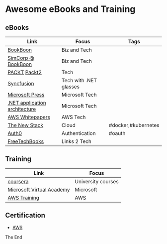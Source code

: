 # Awesome eBooks and Training

## eBooks

|Link|Focus|Tags|
|---|---|---|
|[BookBoon](https://bookboon.com/)|Biz and Tech||
|[SimCorp @ BookBoon](https://subsites.bookboon.com/simcorp-en/)|Biz and Tech||
|[PACKT](https://www.packtpub.com/packt/offers/free-learning) [Packt2](http://www.freetechbooks.com/packt-free-ebooks-b81.html)|Tech||
|[Syncfusion](https://www.syncfusion.com/resources/techportal/ebooks)|Tech with .NET glasses||
|[Microsoft Press](https://mva.microsoft.com/ebooks)|Microsoft Tech||
|[.NET application architecture](https://www.microsoft.com/net/learn/architecture)|Microsoft Tech||
|[AWS Whitepapers](https://aws.amazon.com/whitepapers/)|AWS Tech||
|[The New Stack](https://thenewstack.io/ebooks/)|Cloud|#docker,#kubernetes|
|[Auth0](https://auth0.com/resources/ebooks/)|Authentication|#oauth|
|[FreeTechBooks](http://www.freetechbooks.com/)|Links 2 Tech||

## Training

|Link|Focus|
|---|---|
|[coursera](https://www.coursera.org/courses?languages=en&query=r)|University courses|
|[Microsoft Virtual Academy](https://mva.microsoft.com/)|Microsoft|
|[AWS Training](https://www.aws.training/Training)|AWS|

## Certification

* [AWS](https://www.aws.training/Certification)

The End
